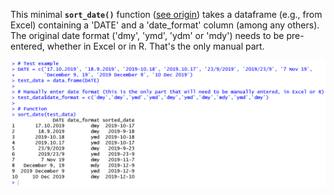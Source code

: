 This minimal **`sort_date()`** function ([see origin](https://twitter.com/SauChin_Chen/status/1187550520774279168)) takes a dataframe (e.g., from Excel) containing a 'DATE' and a 'date_format' column (among any others). The original date format ('dmy', 'ymd', 'ydm' or 'mdy') needs to be pre-entered, whether in Excel or in R. That's the only manual part.

![Example](https://github.com/pablobernabeu/date-converter/blob/master/dates.png)
